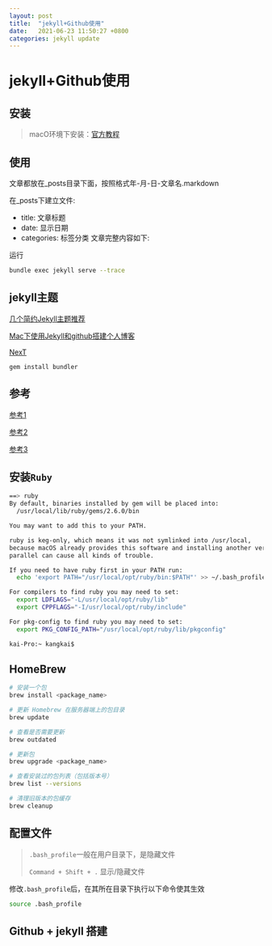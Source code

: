 ```yaml
---
layout: post
title:  "jekyll+Github使用"
date:   2021-06-23 11:50:27 +0800
categories: jekyll update
---
```


# jekyll+Github使用

## 安装

> macO环境下安装：[官方教程](https://www.jekyll.com.cn/docs/installation/macos/)



## 使用

文章都放在_posts目录下面，按照格式年-月-日-文章名.markdown

在_posts下建立文件:



- title: 文章标题
- date: 显示日期
- categories: 标签分类 
   文章完整内容如下:







运行

```bash
bundle exec jekyll serve --trace
```



## jekyll主题

[几个简约Jekyll主题推荐](https://blog.csdn.net/chen_z_p/article/details/103132625)

[Mac下使用Jekyll和github搭建个人博客](https://blog.csdn.net/alex_my/article/details/56481922)

[NexT](theme-next.simpleyyt.com/getting-started.html)

```
gem install bundler
```





## 参考

[参考1](https://blog.csdn.net/weixin_34203832/article/details/89621853)

[参考2](https://www.jekyll.com.cn/docs/installation/macos/)

[参考3](https://www.jekyll.com.cn/docs/installation/macos/)







## 安装`Ruby`

```bash
==> ruby
By default, binaries installed by gem will be placed into:
  /usr/local/lib/ruby/gems/2.6.0/bin

You may want to add this to your PATH.

ruby is keg-only, which means it was not symlinked into /usr/local,
because macOS already provides this software and installing another version in
parallel can cause all kinds of trouble.

If you need to have ruby first in your PATH run:
  echo 'export PATH="/usr/local/opt/ruby/bin:$PATH"' >> ~/.bash_profile

For compilers to find ruby you may need to set:
  export LDFLAGS="-L/usr/local/opt/ruby/lib"
  export CPPFLAGS="-I/usr/local/opt/ruby/include"

For pkg-config to find ruby you may need to set:
  export PKG_CONFIG_PATH="/usr/local/opt/ruby/lib/pkgconfig"

kai-Pro:~ kangkai$
```





## HomeBrew

```bash
# 安装一个包
brew install <package_name>

# 更新 Homebrew 在服务器端上的包目录
brew update

# 查看是否需要更新
brew outdated

# 更新包
brew upgrade <package_name>

# 查看安装过的包列表（包括版本号）
brew list --versions

# 清理旧版本的包缓存
brew cleanup
```







## 配置文件

> `.bash_profile`一般在用户目录下，是隐藏文件
>
> `Command + Shift + .` 显示/隐藏文件

修改`.bash_profile`后，在其所在目录下执行以下命令使其生效

```bash
source .bash_profile
```







## Github + jekyll 搭建

